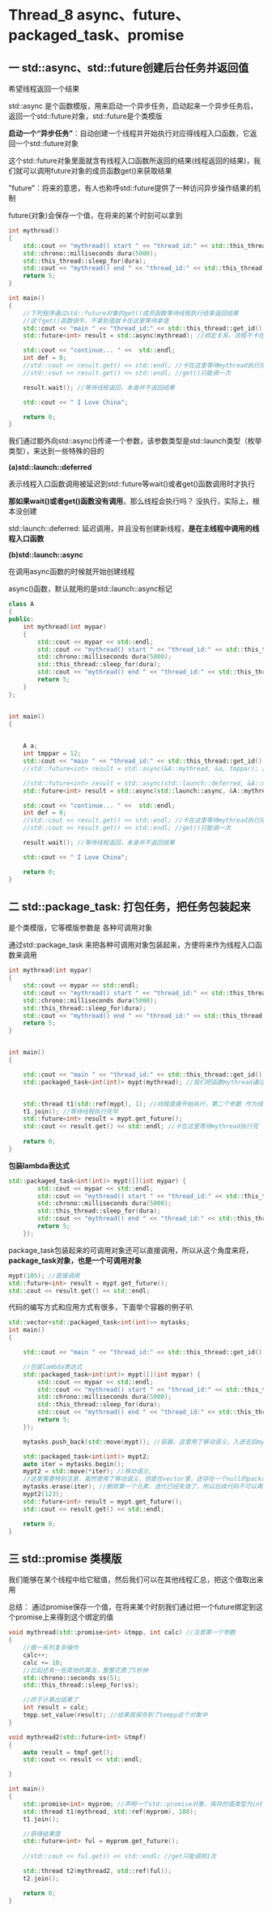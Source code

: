 # Thread_8 async、future、packaged_task、promise

## 一 std::async、std::future创建后台任务并返回值

希望线程返回一个结果

std::async 是个函数模版，用来启动一个异步任务，启动起来一个异步任务后，返回一个std::future对象，std::future是个类模版

**启动一个“异步任务”**：自动创建一个线程并开始执行对应得线程入口函数，它返回一个std::future对象

这个std::future对象里面就含有线程入口函数所返回的结果(线程返回的结果)，我们就可以调用future对象的成员函数get()来获取结果

"future"：将来的意思，有人也称呼std::future提供了一种访问异步操作结果的机制

future(对象)会保存一个值，在将来的某个时刻可以拿到

```c++
int mythread()
{
	std::cout << "mythread() start " << "thread_id:" << std::this_thread::get_id() << std::endl;
	std::chrono::milliseconds dura(5000);
	std::this_thread::sleep_for(dura);
	std::cout << "mythread() end " << "thread_id:" << std::this_thread::get_id() << std::endl;
	return 5;
}

int main()
{
	//下列程序通过std::future对象的get()成员函数等待线程执行结束返回结果
	//这个get()函数很牛，不拿到值就卡在这里等待拿值
	std::cout << "main " << "thread_id:" << std::this_thread::get_id() << std::endl;
	std::future<int> result = std::async(mythread); //绑定关系，流程不卡在这里

	std::cout << "continue... " <<  std::endl;
	int def = 0;
	//std::cout << result.get() << std::endl; //卡在这里等待mythread执行完
	//std::cout << result.get() << std::endl; //get()只能调一次

	result.wait(); //等待线程返回，本身并不返回结果

	std::cout << " I Love China"; 

	return 0;
}
```



我们通过额外向std::async()传递一个参数，该参数类型是std::launch类型（枚举类型），来达到一些特殊的目的

**(a)std::launch::deferred**

表示线程入口函数调用被延迟到std::future等wait()或者get()函数调用时才执行

**那如果wait()或者get()函数没有调用**，那么线程会执行吗？ 没执行，实际上，根本没创建

 std::launch::deferred: 延迟调用，并且没有创建新线程，**是在主线程中调用的线程入口函数**

**(b)std::launch::async**

在调用async函数的时候就开始创建线程

async()函数，默认就用的是std::launch::async标记

```c++
class A
{
public:
	int mythread(int mypar)
	{
		std::cout << mypar << std::endl;
		std::cout << "mythread() start " << "thread_id:" << std::this_thread::get_id() << std::endl;
		std::chrono::milliseconds dura(5000);
		std::this_thread::sleep_for(dura);
		std::cout << "mythread() end " << "thread_id:" << std::this_thread::get_id() << std::endl;
		return 5;
	}
};


int main()
{
	

	A a;
	int tmppar = 12;
	std::cout << "main " << "thread_id:" << std::this_thread::get_id() << std::endl;
	//std::future<int> result = std::async(&A::mythread, &a, tmppar); //第二个参数是对象引用，才能保证线程里面用的是一个对象

	//std::future<int> result = std::async(std::launch::deferred, &A::mythread, &a, tmppar);
	std::future<int> result = std::async(std::launch::async, &A::mythread, &a, tmppar);

	std::cout << "continue... " <<  std::endl;
	int def = 0;
	//std::cout << result.get() << std::endl; //卡在这里等待mythread执行完
	//std::cout << result.get() << std::endl; //get()只能调一次

	result.wait(); //等待线程返回，本身并不返回结果

	std::cout << " I Love China"; 

	return 0;
}

```

## 二 std::package_task: 打包任务，把任务包装起来

是个类模版，它等模版参数是 各种可调用对象

通过std::package_task 来把各种可调用对象包装起来，方便将来作为线程入口函数来调用

```c++
int mythread(int mypar)
{
	std::cout << mypar << std::endl;
	std::cout << "mythread() start " << "thread_id:" << std::this_thread::get_id() << std::endl;
	std::chrono::milliseconds dura(5000);
	std::this_thread::sleep_for(dura);
	std::cout << "mythread() end " << "thread_id:" << std::this_thread::get_id() << std::endl;
	return 5;
}


int main()
{

	std::cout << "main " << "thread_id:" << std::this_thread::get_id() << std::endl;
	std::packaged_task<int(int)> mypt(mythread); //我们把函数mythread通过package_task包装起来


	std::thread t1(std::ref(mypt), 1); //线程直接开始执行，第二个参数 作为线程入口函数的参数
	t1.join(); //等待线程执行完毕
	std::future<int> result = mypt.get_future();
	std::cout << result.get() << std::endl; //卡在这里等待mythread执行完
	
	return 0;
}

```

**包装lambda表达式**

```c++
std::packaged_task<int(int)> mypt([](int mypar) {
		std::cout << mypar << std::endl;
		std::cout << "mythread() start " << "thread_id:" << std::this_thread::get_id() << std::endl;
		std::chrono::milliseconds dura(5000);
		std::this_thread::sleep_for(dura);
		std::cout << "mythread() end " << "thread_id:" << std::this_thread::get_id() << std::endl;
		return 5;
	});
```

package_task包装起来的可调用对象还可以直接调用，所以从这个角度来将，**package_task对象，也是一个可调用对象**

```c++
mypt(105); //直接调用
std::future<int> result = mypt.get_future();
std::cout << result.get() << std::endl;
```

代码的编写方式和应用方式有很多，下面举个容器的例子叭

```c++
std::vector<std::packaged_task<int(int)>> mytasks;
int main()
{

	std::cout << "main " << "thread_id:" << std::this_thread::get_id() << std::endl;

	//包装lambda表达式
	std::packaged_task<int(int)> mypt([](int mypar) {
		std::cout << mypar << std::endl;
		std::cout << "mythread() start " << "thread_id:" << std::this_thread::get_id() << std::endl;
		std::chrono::milliseconds dura(5000);
		std::this_thread::sleep_for(dura);
		std::cout << "mythread() end " << "thread_id:" << std::this_thread::get_id() << std::endl;
		return 5;
	});

	mytasks.push_back(std::move(mypt)); //容器，这里用了移动语义，入进去后mypt为空

	std::packaged_task<int(int)> mypt2;
	auto iter = mytasks.begin();
	mypt2 = std::move(*iter); //移动语义,
    //这里需要特别注意，虽然使用了移动语义，但是在vector里，还存在一个null的package_task对象呢！！！！！！！！
	mytasks.erase(iter); //删除第一个元素，迭代已经失效了，所以后续代码不可以再使用iter
	mypt2(123);
	std::future<int> result = mypt.get_future();
	std::cout << result.get() << std::endl;

	return 0;
}
```

## 三 std::promise 类模版

我们能够在某个线程中给它赋值，然后我们可以在其他线程汇总，把这个值取出来用

总结： 通过promise保存一个值，在将来某个时刻我们通过把一个future绑定到这个promise上来得到这个绑定的值

```c++
void mythread(std::promise<int> &tmpp, int calc) //注意第一个参数
{
	//做一系列复杂操作
	calc++;
	calc += 10;
	//比如还有一些其他的算法，整整花费了5秒钟
	std::chrono::seconds ss(5);
	std::this_thread::sleep_for(ss);

	//终于计算出结果了
	int result = calc;
	tmpp.set_value(result); //结果我保存到了tempp这个对象中
}

void mythread2(std::future<int> &tmpf)
{
	auto result = tmpf.get();
	std::cout << result << std::endl;

}

int main()
{
	std::promise<int> myprom; //声明一个std::promise对象，保存的值类型为int
	std::thread t1(mythread, std::ref(myprom), 180);
	t1.join();

	//获得结果值
	std::future<int> ful = myprom.get_future();
    
	//std::cout << ful.get() << std::endl; //get只能调用1次

	std::thread t2(mythread2, std::ref(ful));
	t2.join();

	return 0;
}
```

